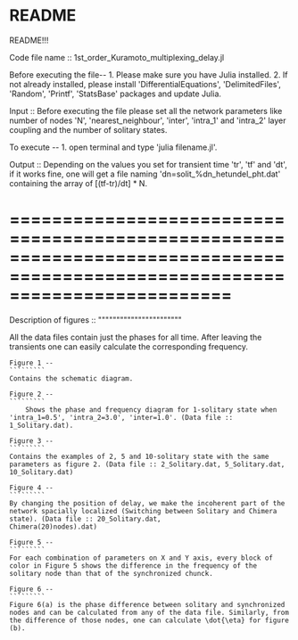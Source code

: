 # README
README!!!

Code file name :: 1st_order_Kuramoto_multiplexing_delay.jl

Before executing the file--
    1. Please make sure you have Julia installed.
    2. If not already installed, please install 'DifferentialEquations', 'DelimitedFiles', 'Random', 'Printf', 'StatsBase' packages and update Julia.


Input :: Before executing the file please set all the network parameters like number of nodes 'N', 'nearest_neighbour', 'inter', 'intra_1' and 'intra_2' layer coupling and the number of solitary states.


To execute --
    1. open terminal and type 'julia filename.jl'.


Output :: Depending on the values you set for transient time 'tr', 'tf' and 'dt', if it works fine, one will get a file naming 'dn=solit_%dn_hetundel_pht.dat' containing the array of [(tf-tr)/dt] * N.


=============================================================================================================================
=============================================================================================================================


Description of figures ::
"""""""""""""""""""""""

All the data files contain just the phases for all time. After leaving the transients one can easily calculate the corresponding frequency.

    Figure 1 --
    `````````
	Contains the schematic diagram.

    Figure 2 --
    `````````
        Shows the phase and frequency diagram for 1-solitary state when 'intra_1=0.5', 'intra_2=3.0', 'inter=1.0'. (Data file :: 1_Solitary.dat).

    Figure 3 --
    `````````
	Contains the examples of 2, 5 and 10-solitary state with the same parameters as figure 2. (Data file :: 2_Solitary.dat, 5_Solitary.dat, 10_Solitary.dat)

    Figure 4 --
    `````````
	By changing the position of delay, we make the incoherent part of the network spacially localized (Switching between Solitary and Chimera state). (Data file :: 20_Solitary.dat, 		   Chimera(20)nodes).dat) 

    Figure 5 --
    `````````
	For each combination of parameters on X and Y axis, every block of color in Figure 5 shows the difference in the frequency of the solitary node than that of the synchronized chunck.

    Figure 6 --
    `````````
	Figure 6(a) is the phase difference between solitary and synchronized nodes and can be calculated from any of the data file. Similarly, from the difference of those nodes, one can calculate \dot{\eta} for figure (b).
